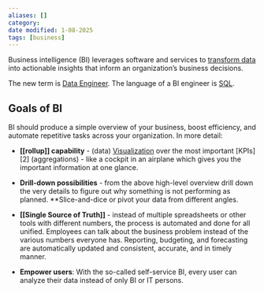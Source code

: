 ```yaml
---
aliases: []
category:
date modified: 1-08-2025
tags: [business]
---
```

Business intelligence (BI) leverages software and services to [transform data](Data%20Transformation.md) into actionable insights that inform an organization’s business decisions. 

The new term is [Data Engineer](Data%20Engineer.md). The language of a BI engineer is [SQL](SQL.md).

## Goals of BI
BI should produce a simple overview of your business, boost efficiency, and automate repetitive tasks across your organization. In more detail:


  * **[[rollup]] capability** - (data) [Visualization](term/analytics.md) over the most important [KPIs][2] (aggregations) - like a cockpit in an airplane which gives you the important information at one glance.

  * **Drill-down possibilities** - from the above high-level overview drill down the very details to figure out why something is not performing as planned. **Slice-and-dice or pivot your data from different angles.

  * **[[Single Source of Truth]]** - instead of multiple spreadsheets or other tools with different numbers, the process is automated and done for all unified. Employees can talk about the business problem instead of the various numbers everyone has. Reporting, budgeting, and forecasting are automatically updated and consistent, accurate, and in timely manner.

  * **Empower users**: With the so-called self-service BI, every user can analyze their data instead of only BI or IT persons.


